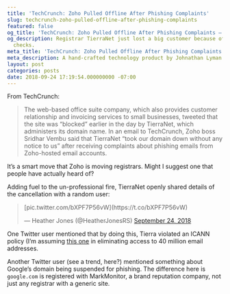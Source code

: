 ```yaml
---
title: 'TechCrunch: Zoho Pulled Offline After Phishing Complaints'
slug: techcrunch-zoho-pulled-offline-after-phishing-complaints
featured: false
og_title: 'TechCrunch: Zoho Pulled Offline After Phishing Complaints – Johnathan.org'
og_description: Registrar TierraNet just lost a big customer because of automated
  checks.
meta_title: 'TechCrunch: Zoho Pulled Offline After Phishing Complaints – Johnathan.org'
meta_description: A hand-crafted technology product by Johnathan Lyman
layout: post
categories: posts
date: 2018-09-24 17:19:54.000000000 -07:00
---
```


From TechCrunch:

>  The web-based office suite company, which also provides customer relationship and invoicing services to small businesses, tweeted that the site was “blocked” earlier in the day by TierraNet, which administers its domain name.
> In an email to TechCrunch, Zoho boss Sridhar Vembu said that TierraNet “took our domain down without any notice to us” after receiving complaints about phishing emails from Zoho-hosted email accounts.

It’s a smart move that Zoho is moving registrars. Might I suggest one that people have actually heard of?

Adding fuel to the un-professional fire, TierraNet openly shared details of the cancellation with a random user:

<blockquote class="twitter-tweet">
[pic.twitter.com/bXPF7P56vW](https://t.co/bXPF7P56vW)

— Heather Jones (@HeatherJonesRS) [September 24, 2018](https://twitter.com/HeatherJonesRS/status/1044265138340155392?ref_src=twsrc%5Etfw)
</blockquote>
<script async src="https://platform.twitter.com/widgets.js" charset="utf-8"></script>

One Twitter user mentioned that by doing this, Tierra violated an ICANN policy (I’m assuming [this one](https://www.icann.org/resources/pages/expected-standards-2008-01-10-en) in eliminating access to 40 million email addresses.

Another Twitter user (see a trend, here?) mentioned something about Google’s domain being suspended for phishing. The difference here is `google.com` is registered with MarkMonitor, a brand reputation company, not just any registrar with a generic site.

